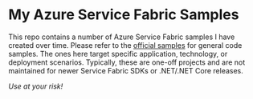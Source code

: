 # My Azure Service Fabric Samples
This repo contains a number of Azure Service Fabric samples I have created over time. Please refer to the [official samples](https://github.com/Azure-Samples?q=service-fabric&type=&language=) for general code samples. The ones here target specific application, technology, or deployment scenarios. Typically, these are one-off projects and are not maintained for newer Service Fabric SDKs or .NET/.NET Core releases. 

*Use at your risk!* 
